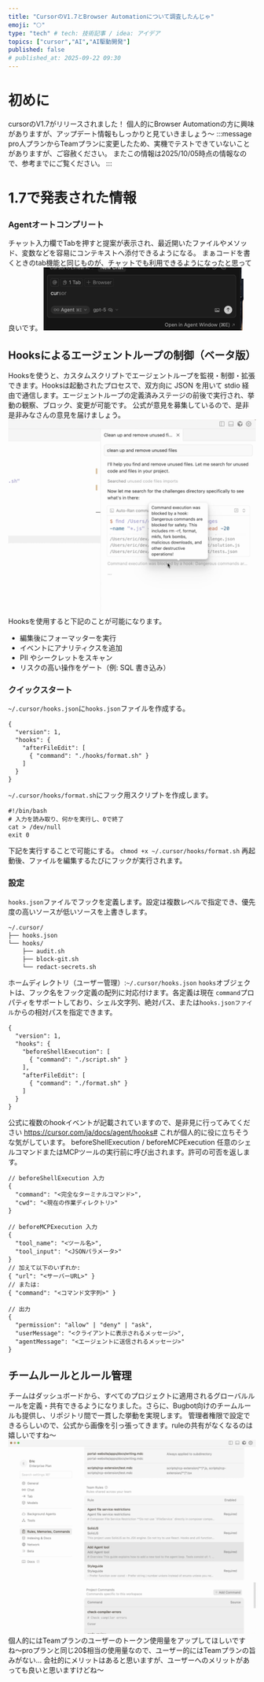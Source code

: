 ```yaml
---
title: "CursorのV1.7とBrowser Automationについて調査したんじゃ"
emoji: "🌕"
type: "tech" # tech: 技術記事 / idea: アイデア
topics: ["cursor","AI","AI駆動開発"]
published: false
# published_at: 2025-09-22 09:30
---
```

# 初めに
cursorのV1.7がリリースされました！
個人的にBrowser Automationの方に興味がありますが、アップデート情報もしっかりと見ていきましょう〜
:::message
pro人プランからTeamプランに変更したため、実機でテストできていないことがありますが、ご容赦ください。
またこの情報は2025/10/05時点の情報なので、参考までにご覧ください。
:::

# 1.7で発表された情報
### Agentオートコンプリート
チャット入力欄でTabを押すと提案が表示され、最近開いたファイルやメソッド、変数などを容易にコンテキストへ添付できるようになる。
まぁコードを書くときのtab機能と同じものが、チャットでも利用できるようになったと思って良いです。
![](/images/cursor-update-v-1_7/1.png)

## Hooksによるエージェントループの制御（ベータ版）
Hooksを使うと、カスタムスクリプトでエージェントループを監視・制御・拡張できます。Hooksは起動されたプロセスで、双方向に JSON を用いて stdio 経由で通信します。エージェントループの定義済みステージの前後で実行され、挙動の観察、ブロック、変更が可能です。
公式が意見を募集しているので、是非是非みなさんの意見を届けましょう。
![](/images/cursor-update-v-1_7/2.png)
Hooksを使用すると下記のことが可能になります。
- 編集後にフォーマッターを実行
- イベントにアナリティクスを追加
- PII やシークレットをスキャン
- リスクの高い操作をゲート（例: SQL 書き込み）

### クイックスタート
`~/.cursor/hooks.json`に`hooks.json`ファイルを作成する。
```
{
  "version": 1,
  "hooks": {
    "afterFileEdit": [
      { "command": "./hooks/format.sh" }
    ]
  }
}
```
`~/.cursor/hooks/format.sh`にフック用スクリプトを作成します。
```
#!/bin/bash
# 入力を読み取り、何かを実行し、0で終了
cat > /dev/null
exit 0
```
下記を実行することで可能にする。
`chmod +x ~/.cursor/hooks/format.sh`
再起動後、ファイルを編集するたびにフックが実行されます。
### 設定
`hooks.json`ファイルでフックを定義します。設定は複数レベルで指定でき、優先度の高いソースが低いソースを上書きします。
```
~/.cursor/
├── hooks.json
└── hooks/
    ├── audit.sh
    ├── block-git.sh
    └── redact-secrets.sh
```
ホームディレクトリ（ユーザー管理）:`~/.cursor/hooks.json`
`hooks`オブジェクトは、フック名をフック定義の配列に対応付けます。各定義は現在 `command`プロパティをサポートしており、シェル文字列、絶対パス、または`hooks.jsonファイル`からの相対パスを指定できます。
```
{
  "version": 1,
  "hooks": {
    "beforeShellExecution": [
      { "command": "./script.sh" }
    ],
    "afterFileEdit": [
      { "command": "./format.sh" }
    ]
  }
}
```
公式に複数のhookイベントが記載されていますので、是非見に行ってみてください
https://cursor.com/ja/docs/agent/hooks#
これが個人的に役に立ちそうな気がしています。
beforeShellExecution / beforeMCPExecution
任意のシェルコマンドまたはMCPツールの実行前に呼び出されます。許可の可否を返します。
```
// beforeShellExecution 入力
{
  "command": "<完全なターミナルコマンド>",
  "cwd": "<現在の作業ディレクトリ>"
}

// beforeMCPExecution 入力
{
  "tool_name": "<ツール名>",
  "tool_input": "<JSONパラメータ>"
}
// 加えて以下のいずれか:
{ "url": "<サーバーURL>" }
// または:
{ "command": "<コマンド文字列>" }

// 出力
{
  "permission": "allow" | "deny" | "ask",
  "userMessage": "<クライアントに表示されるメッセージ>",
  "agentMessage": "<エージェントに送信されるメッセージ>"
}
```

## チームルールとルール管理
チームはダッシュボードから、すべてのプロジェクトに適用されるグローバルルールを定義・共有できるようになりました。さらに、Bugbot向けのチームルールも提供し、リポジトリ間で一貫した挙動を実現します。
管理者権限で設定できるらしいので、公式から画像を引っ張ってきます。ruleの共有がなくなるのは嬉しいですね〜
![](/images/cursor-update-v-1_7/3.png)
個人的にはTeamプランのユーザーのトークン使用量をアップしてほしいですね〜proプランと同じ20$相当の使用量なので、ユーザー的にはTeamプランの旨みがない…
会社的にメリットはあると思いますが、ユーザーへのメリットがあっても良いと思いますけどね〜
